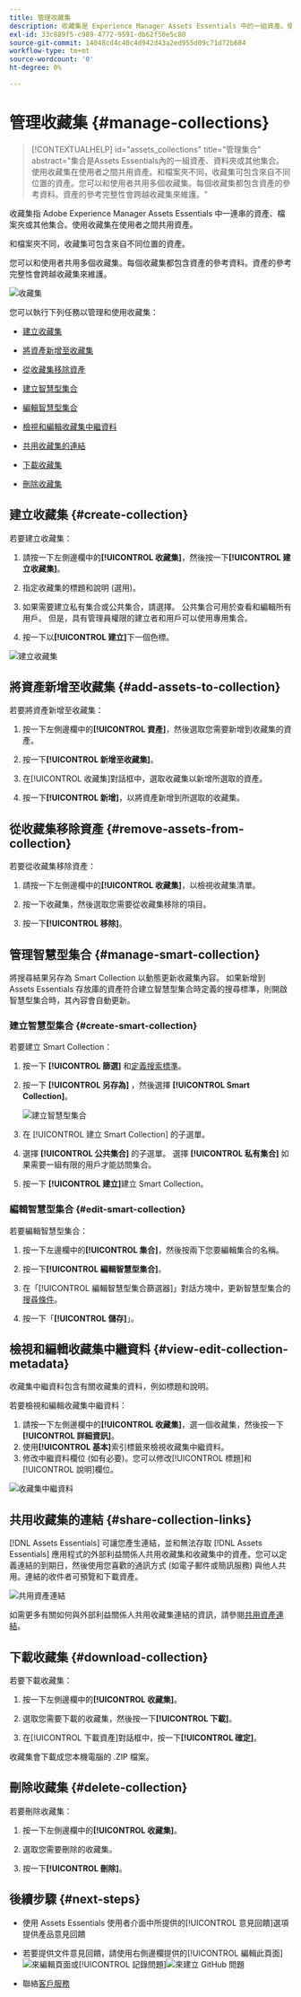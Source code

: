 ```yaml
---
title: 管理收藏集
description: 收藏集是 Experience Manager Assets Essentials 中的一組資產。使用收藏集在使用者之間共用資產。
exl-id: 33c889f5-c989-4772-9591-db62f50e5c80
source-git-commit: 14048cd4c40c4d942d43a2ed955d09c71d72b684
workflow-type: tm+mt
source-wordcount: '0'
ht-degree: 0%

---
```


# 管理收藏集 {#manage-collections}

>[!CONTEXTUALHELP]
>id="assets_collections"
>title="管理集合"
>abstract="集合是Assets Essentials內的一組資產、資料夾或其他集合。 使用收藏集在使用者之間共用資產。和檔案夾不同，收藏集可包含來自不同位置的資產。您可以和使用者共用多個收藏集。每個收藏集都包含資產的參考資料。資產的參考完整性會跨越收藏集來維護。"

收藏集指 Adob&#x200B;&#x200B;e Experience Manager Assets Essentials 中一連串的資產、檔案夾或其他集合。使用收藏集在使用者之間共用資產。

和檔案夾不同，收藏集可包含來自不同位置的資產。

<!--
You can share collections with various users that are assigned different levels of privileges, including viewing, editing, and so on.
-->

您可以和使用者共用多個收藏集。每個收藏集都包含資產的參考資料。資產的參考完整性會跨越收藏集來維護。

![收藏集](assets/collections.png)

您可以執行下列任務以管理和使用收藏集：

* [建立收藏集](#create-collection)

* [將資產新增至收藏集](#add-assets-to-collection)

* [從收藏集移除資產](#remove-assets-from-collection)

* [建立智慧型集合](#create-smart-collection)

* [編輯智慧型集合](#edit-smart-collection)

* [檢視和編輯收藏集中繼資料](#view-edit-collection-metadata)

* [共用收藏集的連結](#share-collection-links)

* [下載收藏集](#download-collection)

* [刪除收藏集](#delete-collection)

## 建立收藏集 {#create-collection}

若要建立收藏集：

1. 請按一下左側邊欄中的&#x200B;**[!UICONTROL 收藏集]**，然後按一下&#x200B;**[!UICONTROL 建立收藏集]**。

1. 指定收藏集的標題和說明 (選用)。

1. 如果需要建立私有集合或公共集合，請選擇。 公共集合可用於查看和編輯所有用戶。 但是，具有管理員權限的建立者和用戶可以使用專用集合。

1. 按一下以&#x200B;**[!UICONTROL 建立]**&#x200B;下一個色標。

![建立收藏集](assets/create-collection.png)

<!--
   
   for viewing and editing only to users with the appropriate [permissions](#manage-collection-access).

-->

## 將資產新增至收藏集 {#add-assets-to-collection}

若要將資產新增至收藏集：

1. 按一下左側邊欄中的&#x200B;**[!UICONTROL 資產]**，然後選取您需要新增到收藏集的資產。

1. 按一下&#x200B;**[!UICONTROL 新增至收藏集]**。

1. 在[!UICONTROL 收藏集]對話框中，選取收藏集以新增所選取的資產。

1. 按一下&#x200B;**[!UICONTROL 新增]**，以將資產新增到所選取的收藏集。

## 從收藏集移除資產 {#remove-assets-from-collection}

若要從收藏集移除資產：

1. 請按一下左側邊欄中的&#x200B;**[!UICONTROL 收藏集]**，以檢視收藏集清單。

1. 按一下收藏集，然後選取您需要從收藏集移除的項目。

1. 按一下&#x200B;**[!UICONTROL 移除]**。

## 管理智慧型集合 {#manage-smart-collection}

將搜尋結果另存為 Smart Collection 以動態更新收藏集內容。 如果新增到 Assets Essentials 存放庫的資產符合建立智慧型集合時定義的搜尋標準，則開啟智慧型集合時，其內容會自動更新。

### 建立智慧型集合 {#create-smart-collection}

若要建立 Smart Collection：

1. 按一下 **[!UICONTROL 篩選]** 和[定義搜索標準](search.md##refine-search-results)。

1. 按一下 **[!UICONTROL 另存為]** ，然後選擇 **[!UICONTROL Smart Collection]**。

   ![建立智慧型集合](assets/create-smart-collection.png)

1. 在 [!UICONTROL 建立 Smart Collection] 的子選單。

1. 選擇 **[!UICONTROL 公共集合]** 的子選單。 選擇 **[!UICONTROL 私有集合]** 如果需要一組有限的用戶才能訪問集合。

1. 按一下 **[!UICONTROL 建立]**&#x200B;建立 Smart Collection。

### 編輯智慧型集合 {#edit-smart-collection}

若要編輯智慧型集合：

1. 按一下左邊欄中的&#x200B;**[!UICONTROL 集合]**，然後按兩下您要編輯集合的名稱。

1. 按一下&#x200B;**[!UICONTROL 編輯智慧型集合]**。

1. 在「[!UICONTROL 編輯智慧型集合篩選器]」對話方塊中，更新智慧型集合的[搜尋條件](search.md##refine-search-results)。

1. 按一下「**[!UICONTROL 儲存]**」。

<!--

## Manage access to a Private collection {#manage-collection-access}

The permission management for collections function in the same manner as folders in [!DNL Assets Essentials]. Administrators can manage the access levels for collections available in the repository. As an administrator, you can create user groups and assign permissions to those groups to manage access levels. You can also delegate the permission management privileges to user groups at the collection-level.

For more information, see [Manage permissions for folders and collections](manage-permissions.md).

-->

<!--

## Search a collection {#search-collections}

Click **[!UICONTROL Collections]** in the left rail and use the Search box to specify a text as the criteria to search for a collection. [!DNL Assets Essentials] uses the specified text to search collection names, metadata including tags defined for a collection and returns appropriate results.

>[!NOTE]
>
>Assets Essentials performs search in collections available at the root level. It does not perform search in assets and folders available in collections.

-->

## 檢視和編輯收藏集中繼資料 {#view-edit-collection-metadata}

收藏集中繼資料包含有關收藏集的資料，例如標題和說明。

若要檢視和編輯收藏集中繼資料：

1. 請按一下左側邊欄中的&#x200B;**[!UICONTROL 收藏集]**，選一個收藏集，然後按一下&#x200B;**[!UICONTROL 詳細資訊]**。
1. 使用&#x200B;**[!UICONTROL 基本]**&#x200B;索引標籤來檢視收藏集中繼資料。
1. 修改中繼資料欄位 (如有必要)。您可以修改[!UICONTROL 標題]和[!UICONTROL 說明]欄位。

![收藏集中繼資料](assets/collection-metadata.png)

## 共用收藏集的連結 {#share-collection-links}

[!DNL Assets Essentials] 可讓您產生連結，並和無法存取 [!DNL Assets Essentials] 應用程式的外部利益關係人共用收藏集和收藏集中的資產。您可以定義連結的到期日，然後使用您喜歡的通訊方式 (如電子郵件或簡訊服務) 與他人共用。連結的收件者可預覽和下載資產。

![共用資產連結](assets/share-link-collections.png)

如需更多有關如何與外部利益關係人共用收藏集連結的資訊，請參閱[共用資產連結](share-links-for-assets.md)。

## 下載收藏集 {#download-collection}

若要下載收藏集：

1. 按一下左側邊欄中的&#x200B;**[!UICONTROL 收藏集]**。

1. 選取您需要下載的收藏集，然後按一下&#x200B;**[!UICONTROL 下載]**。

1. 在[!UICONTROL 下載資產]對話框中，按一下&#x200B;**[!UICONTROL 確定]**。

收藏集會下載成您本機電腦的 .ZIP 檔案。

## 刪除收藏集 {#delete-collection}

若要刪除收藏集：

1. 按一下左側邊欄中的&#x200B;**[!UICONTROL 收藏集]**。

1. 選取您需要刪除的收藏集。

1. 按一下&#x200B;**[!UICONTROL 刪除]**。

## 後續步驟 {#next-steps}

* 使用 Assets Essentials 使用者介面中所提供的[!UICONTROL 意見回饋]選項提供產品意見回饋

* 若要提供文件意見回饋，請使用右側邊欄提供的[!UICONTROL 編輯此頁面]![來編輯頁面](assets/do-not-localize/edit-page.png)或[!UICONTROL 記錄問題]![來建立 GitHub 問題](assets/do-not-localize/github-issue.png)

* 聯絡[客戶服務](https://experienceleague.adobe.com/?support-solution=General#support)
